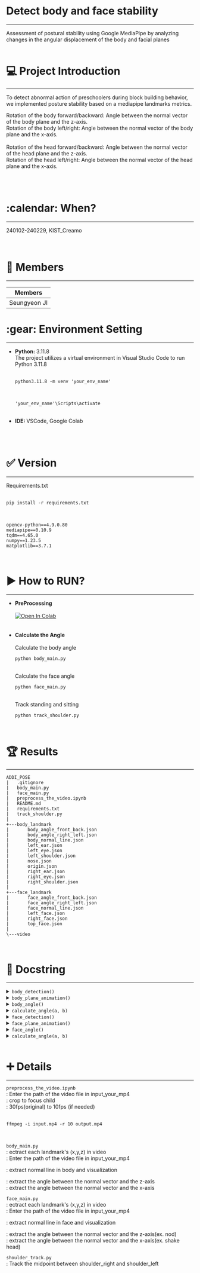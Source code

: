 <h1> Detect body and face stability </h1>
<hr/>
Assessment of postural stability using Google MediaPipe by analyzing changes in the angular displacement of the body and facial planes
<br/><br/>
<h1>💻 Project Introduction </h1>
<hr/>
To detect abnormal action of preschoolers during block building behavior, we implemented posture stability based on a mediapipe landmarks metrics.

Rotation of the body forward/backward: Angle between the normal vector of the body plane and the z-axis.<br/>
Rotation of the body left/right: Angle between the normal vector of the body plane and the x-axis.<br/>
<br/>
Rotation of the head forward/backward: Angle between the normal vector of the head plane and the z-axis.<br/>
Rotation of the head left/right: Angle between the normal vector of the head plane and the x-axis.<br/>

<br/><br/>
<h1>:calendar: When? </h1>
<hr/>
240102-240229, KIST_Creamo<br/>
<br/><br/>
<h1>🙂 Members </h1>
<hr/>

|Members|
|------|
|Seungyeon JI|

<h1>:gear: Environment Setting</h1>
<hr/>
<ul>
  <li><b>Python: </b> 3.11.8</li>
  The project utilizes a virtual environment in Visual Studio Code to run Python 3.11.8
<br/><br/>

    python3.11.8 -m venv 'your_env_name'
    
<br/>

    'your_env_name'\Scripts\activate

<br/>
  <li><b>IDE: </b> VSCode, Google Colab</li>
</ul>
<br/><br/>
<h1>✅ Version</h1>
<hr/>
Requirements.txt<br/><br/>


    pip install -r requirements.txt

<br/>

    opencv-python==4.9.0.80
    mediapipe==0.10.9
    tqdm==4.65.0
    numpy==1.23.5
    matplotlib==3.7.1

<br/>

<h1>▶ How to RUN? </h1>
<hr/>

<ul>
  <li><b>PreProcessing</b><br/></li>
  <br/>
  <a target="_blank" href="https://colab.research.google.com/github/jisally/detect_body_N_face_stability/blob/main/preprocess_the_video.ipynb">
  <img src="https://colab.research.google.com/assets/colab-badge.svg" alt="Open In Colab"/>
</a>
  <br/><br/><br/>
  <li><b>Calculate the Angle</b><br/></li>
  <br/>
  Calculate the body angle


    python body_main.py

<br/>  
  Calculate the face angle


    python face_main.py


<br/>  
  Track standing and sitting


    python track_shoulder.py
    
</ul>


<br/>
<h1>🏆 Results </h1>
<hr/>

```
ADDI_POSE
|   .gitignore
|   body_main.py
|   face_main.py
|   preprocess_the_video.ipynb
|   README.md
|   requirements.txt
|   track_shoulder.py
|   
+---body_landmark
|       body_angle_front_back.json
|       body_angle_right_left.json
|       body_normal_line.json
|       left_ear.json
|       left_eye.json
|       left_shoulder.json
|       nose.json
|       origin.json
|       right_ear.json
|       right_eye.json
|       right_shoulder.json
|       
+---face_landmark
|       face_angle_front_back.json
|       face_angle_right_left.json
|       face_normal_line.json
|       left_face.json
|       right_face.json
|       top_face.json
|       
\---video
```
<br/>

<h1> 📄 Docstring </h1>
<hr/>

<details>
<summary><code>body_detection()</code></summary>

Detects body landmarks from a video using MediaPipe Pose.

### Parameters:
- `video_path` (str): Path to the input video file.

### Notes:
- Saves the detected landmark coordinates as JSON files in the 'body_landmark' directory.

</details>

<details>
<summary><code>body_plane_animation()</code></summary>

Creates a 3D animation of body planes based on the detected shoulder landmarks.

### Notes:
- Reads the shoulder landmark coordinates from JSON files and generates the animation.
- Saves the computed body planes and the origin coordinates as JSON files.

</details>

<details>
<summary><code>body_angle()</code></summary>

Calculates body angles from the detected body planes.

### Notes:
- Reads the computed body planes from a JSON file and calculates the front-back and right-left angles.
- Saves the calculated angles as JSON files.

</details>

<details>
<summary><code>calculate_angle(a, b)</code></summary>

Calculates the angle between two vectors.

### Parameters:
- `a` (list): First vector.
- `b` (list): Second vector.

### Returns:
- `float`: Angle between the two vectors in degrees.

</details>

<details>
<summary><code>face_detection()</code></summary>

Detects facial landmarks from a video using MediaPipe FaceMesh.

### Parameters:
- `video_path` (str): Path to the input video file.

### Notes:
- Saves the detected facial landmark coordinates as JSON files in the 'face_landmark' directory.

</details>

<details>
<summary><code>face_plane_animation()</code></summary>

Generates a 3D animation of facial planes based on the detected facial landmarks.

### Notes:
- Reads the facial landmark coordinates from JSON files and generates the animation.
- Saves the computed facial planes as JSON files.

</details>

<details>
<summary><code>face_angle()</code></summary>

Calculates facial angles from the detected facial planes.

### Notes:
- Reads the computed facial planes from a JSON file and calculates the front-back and right-left angles.
- Saves the calculated angles as JSON files.

</details>

<details>
<summary><code>calculate_angle(a, b)</code></summary>

Calculates the angle between two vectors.

### Parameters:
- `a` (list): First vector.
- `b` (list): Second vector.

### Returns:
- `float`: Angle between the two vectors in degrees.

</details>
<br/>


<h1> ➕ Details </h1>
<hr/>
  
`preprocess_the_video.ipynb`
<br/>
: Enter the path of the video file in input_your_mp4
<br/>
: crop to focus child
<br/>
: 30fps(original) to 10fps (if needed)
<br/><br/>

    ffmpeg -i input.mp4 -r 10 output.mp4

 <br/>
 
`body_main.py`
<br/>
: ectract each landmark's (x,y,z) in video
<br/>
: Enter the path of the video file in input_your_mp4
<br/>

: extract normal line in body and visualization<br/>

: extract the angle between the normal vector and the z-axis<br/>
: extract the angle between the normal vector and the x-axis

`face_main.py`<br/>
: ectract each landmark's (x,y,z) in video
<br/>
: Enter the path of the video file in input_your_mp4
<br/>

: extract normal line in face and visualization

: extract the angle between the normal vector and the z-axis(ex. nod)<br/>
: extract the angle between the normal vector and the x-axis(ex. shake head)
<br/>

`shoulder_track.py`<br/>
: Track the midpoint between shoulder_right and shoulder_left
